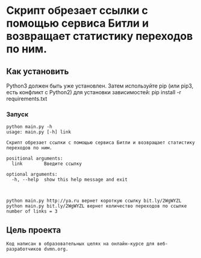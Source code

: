 # Скрипт обрезает ссылки с помощью сервиса Битли и возвращает статистику переходов по ним.

## Как установить

Python3 должен быть уже установлен. Затем используйте pip (или pip3, есть конфликт с Python2) для установки зависимостей:
pip install -r requirements.txt

### Запуск

    python main.py -h
    usage: main.py [-h] link
    
    Скрипт обрезает ссылки с помощью сервиса Битли и возвращает статистику
    переходов по ним.
    
    positional arguments:
      link        Введите ссылку
    
    optional arguments:
      -h, --help  show this help message and exit



    python main.py http://ya.ru вернет короткую ссылку bit.ly/2WgWYZL
    python main.py bit.ly/2WgWYZL вернет количество переходов по ссылке number of links = 3


## Цель проекта
    Код написан в образовательных целях на онлайн-курсе для веб-разработчиков dvmn.org.
